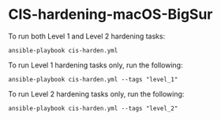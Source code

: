 # CIS-hardening-macOS-BigSur

To run both Level 1 and Level 2 hardening tasks:

`ansible-playbook cis-harden.yml`

To run Level 1 hardening tasks only, run the following:

`ansible-playbook cis-harden.yml --tags "level_1"`

To run Level 2 hardening tasks only, run the following:

`ansible-playbook cis-harden.yml --tags "level_2"`